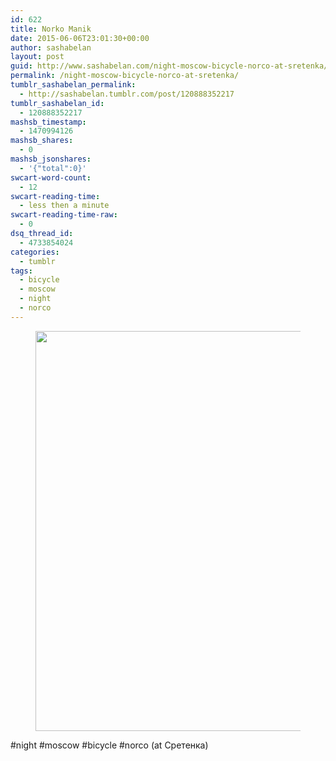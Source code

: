 ```yaml
---
id: 622
title: Norko Manik
date: 2015-06-06T23:01:30+00:00
author: sashabelan
layout: post
guid: http://www.sashabelan.com/night-moscow-bicycle-norco-at-sretenka/
permalink: /night-moscow-bicycle-norco-at-sretenka/
tumblr_sashabelan_permalink:
  - http://sashabelan.tumblr.com/post/120888352217
tumblr_sashabelan_id:
  - 120888352217
mashsb_timestamp:
  - 1470994126
mashsb_shares:
  - 0
mashsb_jsonshares:
  - '{"total":0}'
swcart-word-count:
  - 12
swcart-reading-time:
  - less then a minute
swcart-reading-time-raw:
  - 0
dsq_thread_id:
  - 4733854024
categories:
  - tumblr
tags:
  - bicycle
  - moscow
  - night
  - norco
---
```

<div id='gallery-686' class='gallery galleryid-622 gallery-columns-1 gallery-size-full'>
  <figure class='gallery-item'> 
  
  <div class='gallery-icon landscape'>
    <img width="640" height="640" src="http://www.sashabelan.ru/wp-content/uploads/2015/06/tumblr_npjpaiQuaO1qarj97o1_1280.jpg" class="attachment-full size-full" alt="" srcset="http://www.sashabelan.ru/wp-content/uploads/2015/06/tumblr_npjpaiQuaO1qarj97o1_1280.jpg 640w, http://www.sashabelan.ru/wp-content/uploads/2015/06/tumblr_npjpaiQuaO1qarj97o1_1280-150x150.jpg 150w, http://www.sashabelan.ru/wp-content/uploads/2015/06/tumblr_npjpaiQuaO1qarj97o1_1280-300x300.jpg 300w, http://www.sashabelan.ru/wp-content/uploads/2015/06/tumblr_npjpaiQuaO1qarj97o1_1280-230x230.jpg 230w, http://www.sashabelan.ru/wp-content/uploads/2015/06/tumblr_npjpaiQuaO1qarj97o1_1280-350x350.jpg 350w" sizes="(max-width: 640px) 100vw, 640px" />
  </div></figure>
</div>

#night #moscow #bicycle #norco (at Сретенка)